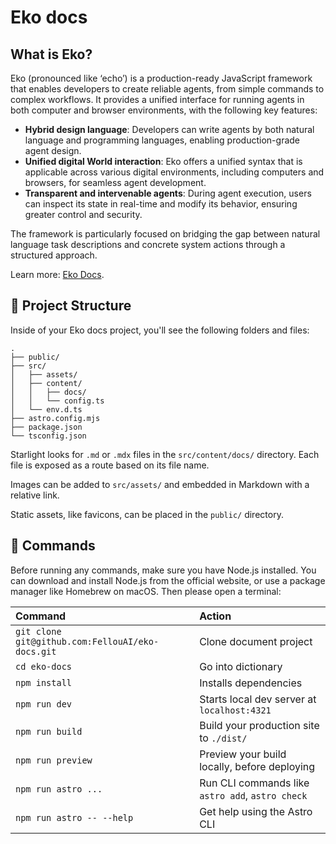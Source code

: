 # Eko docs

## What is Eko?
Eko (pronounced like ‘echo’) is a production-ready JavaScript framework that enables developers to create reliable agents, from simple commands to complex workflows. It provides a unified interface for running agents in both computer and browser environments, with the following key features:

- **Hybrid design language**: Developers can write agents by both natural language and programming languages, enabling production-grade agent design.
- **Unified digital World interaction**: Eko offers a unified syntax that is applicable across various digital environments, including computers and browsers, for seamless agent development.
- **Transparent and intervenable agents**: During agent execution, users can inspect its state in real-time and modify its behavior, ensuring greater control and security.

The framework is particularly focused on bridging the gap between natural language task descriptions and concrete system actions through a structured approach.

Learn more: [Eko Docs](https://eko.fellou.ai/docs).

## 🚀 Project Structure

Inside of your Eko docs project, you'll see the following folders and files:

```
.
├── public/
├── src/
│   ├── assets/
│   ├── content/
│   │   ├── docs/
│   │   └── config.ts
│   └── env.d.ts
├── astro.config.mjs
├── package.json
└── tsconfig.json
```

Starlight looks for `.md` or `.mdx` files in the `src/content/docs/` directory. Each file is exposed as a route based on its file name.

Images can be added to `src/assets/` and embedded in Markdown with a relative link.

Static assets, like favicons, can be placed in the `public/` directory.

## 🧞 Commands
Before running any commands, make sure you have Node.js installed. You can download and install Node.js from the official website, or use a package manager like Homebrew on macOS. Then please open a terminal:

| Command                   | Action                                           |
| :------------------------ | :----------------------------------------------- |
| `git clone git@github.com:FellouAI/eko-docs.git`             | Clone document project                            |
| `cd eko-docs`             | Go into dictionary                            |
| `npm install`             | Installs dependencies                            |
| `npm run dev`             | Starts local dev server at `localhost:4321`      |
| `npm run build`           | Build your production site to `./dist/`          |
| `npm run preview`         | Preview your build locally, before deploying     |
| `npm run astro ...`       | Run CLI commands like `astro add`, `astro check` |
| `npm run astro -- --help` | Get help using the Astro CLI                     |

